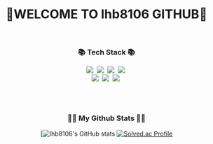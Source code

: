 
<div align="center"><h1> 🎉WELCOME TO lhb8106 GITHUB🎉</h1></div>


<br>


<h3 align="center">📚 Tech Stack 📚</h3>
<p align="center">
  <img src="https://img.shields.io/badge/Kotlin-0095D5?style=flat-square&logo=Kotlin&logoColor=white"/></a>&nbsp 
  <img src="https://img.shields.io/badge/Android-3DDC84?style=flat-square&logo=Android&logoColor=white"/></a>&nbsp 
  <img src="https://img.shields.io/badge/C++-00599C?style=flat-square&logo=C%2B%2B&logoColor=white"/></a>&nbsp 
  <img src="https://img.shields.io/badge/Java-007396?style=flat-square&logo=Java&logoColor=white"/></a>&nbsp
  <br>
  <img src="https://img.shields.io/badge/Python-3766AB?style=flat-square&logo=Python&logoColor=white"/></a>&nbsp 
  <img src="https://img.shields.io/badge/PHP-777BB4?style=flat-square&logo=PHP&logoColor=white"/></a>&nbsp 
  <img src="https://img.shields.io/badge/HTML-E34F26?style=flat-square&logo=HTML&logoColor=white"/></a>&nbsp 
</p>


<br><br>

<h3 align="center">👩‍💻 My Github Stats 👩‍💻</h3>
<div align="center">

[![lhb8106's GitHub stats](https://github-readme-stats.vercel.app/api?username=lhb8106&hide_title=true&show_icons=true&include_all_commits=true&disable_animations=true&theme=radical) [![Solved.ac Profile](http://mazassumnida.wtf/api/v2/generate_badge?boj=lhb8106)](https://solved.ac/lhb8106/)



<br><br>




<!--
**lhb8106/lhb8106** is a ✨ _special_ ✨ repository because its `README.md` (this file) appears on your GitHub profile.

Here are some ideas to get you started:

- 🔭 I’m currently working on ...
- 🌱 I’m currently learning ...
- 👯 I’m looking to collaborate on ...
- 🤔 I’m looking for help with ...
- 💬 Ask me about ...
- 📫 How to reach me: ...
- 😄 Pronouns: ...
- ⚡ Fun fact: ...
-->
